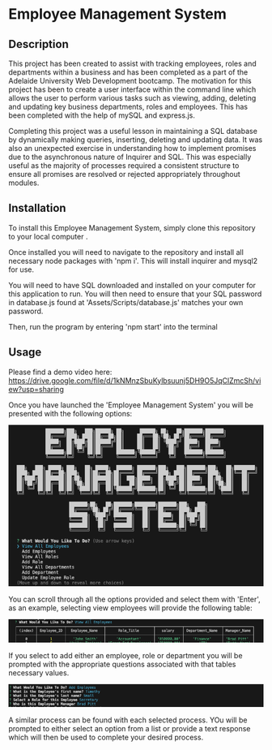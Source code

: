 # Employee Management System
 
## Description
This project has been created to assist with tracking employees, roles and departments within a business and has been completed as a part of the Adelaide University Web Development bootcamp. The motivation for this project has been to create a user interface within the command line which allows the user to perform various tasks such as viewing, adding, deleting and updating key business departments, roles and employees. This has been completed with the help of mySQL and express.js. 

Completing this project was a useful lesson in maintaining a SQL database by dynamically making queries, inserting, deleting and updating data. It was also an unexpected exercise in understanding how to implement promises due to the asynchronous nature of Inquirer and SQL. This was especially useful as the majority of processes required a consistent structure to ensure all promises are resolved or rejected appropriately throughout modules. 


## Installation
To install this Employee Management System, simply clone this repository to your local computer .

Once installed you will need to navigate to the repository and install all necessary node packages with 'npm i'. This will install inquirer and mysql2 for use. 

You will need to have SQL downloaded and installed on your computer for this application to run. You will then need to ensure that your SQL password in database.js found at 'Assets/Scripts/database.js' matches your own password.

Then, run the program by entering 'npm start' into the terminal


## Usage
Please find a demo video here: https://drive.google.com/file/d/1kNMnzSbuKylbsuunj5DH9O5JqClZmcSh/view?usp=sharing

Once you have launched the 'Employee Management System' you will be presented with the following options:

![Screenshot of loaded management system](./Assets/Screenshots/loadedInterface.png)

You can scroll through all the options provided and select them with 'Enter', as an example, selecting view employees will provide the following table:

![Screenshot fo all employees](./Assets/Screenshots/viewTable.png)

If you select to add either an employee, role or department you will be prompted with the appropriate questions associated with that tables necessary values. 

![Adding employee](./Assets/Screenshots/addEmployees.png)

A similar process can be found with each selected process. YOu will be prompted to either select an option from a list or provide a text response which will then be used to complete your desired process. 
